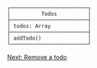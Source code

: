 ```
┌─────────────────────────┐
│          Todos          │
├─────────────────────────┤
│ todos: Array            │
├─────────────────────────┤
│ addTodo()               │
└─────────────────────────┘
```

[Next: Remove a todo](STEP_2.md)
